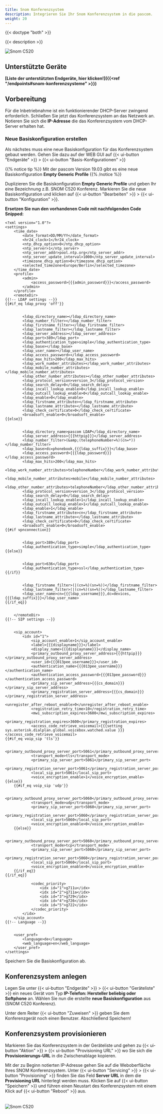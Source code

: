 ```yaml
---
title: Snom Konferenzsystem
description: Integrieren Sie Ihr Snom Konferenzsystem in die pascom.
weight: 20
---
```



{{< doctype "both"  >}}

{{< description >}}

![Snom C520](snom_c520.jpg?width=60%)

## Unterstützte Geräte

**[Liste der unterstützten Endgeräte, hier klicken!]({{<ref "/endpoints#snom-konferenzsysteme" >}})**


## Vorbereitung

Für die Inbetriebnahme ist ein funktionierender DHCP-Server zwingend erforderlich. Schließen Sie jetzt das Konferenzsystem an das Netzwerk an. Notieren Sie sich 
die **IP-Adresse** die das Konferenzsystem vom DHCP-Server erhalten hat. 

### Neue Basiskonfiguration erstellen

Als nächstes muss eine neue Basiskonfiguration für das Konferenzsystem gebaut werden. Gehen Sie dazu auf der WEB GUI auf {{< ui-button "Endgeräte" >}} > {{< ui-button "Basis-Konfigurationen" >}}

{{% notice tip %}}
Mit der pascom Version 19.03 gibt es eine neue Basiskonfiguration **Empty Generic Profile**
{{% /notice %}}

Duplizieren Sie die Basiskonfiguration **Empty Generic Profile** und geben Ihr eine Bezeichnung z.B. SNOM C520 Konferenz. Markieren Sie die neue Basiskonfiguration und klicken auf 
{{< ui-button "Bearbeiten" >}} > {{< ui-button "Konfiguration" >}}.

**Ersetzen Sie nun den vorhandenen Code mit nachfolgenden Code Snipped:**
```
<?xml version="1.0"?>
<settings>
	<time_date>
		<date_format>DD/MM/YY</date_format>
		<hr24_clock>1</hr24_clock>
		<ntp_dhcp_option>0</ntp_dhcp_option>
		<ntp_server>1</ntp_server>
		<ntp_server_addr>pool.ntp.org</ntp_server_addr>
		<ntp_server_update_interval>1000</ntp_server_update_interval>
		<timezone_dhcp_option>0</timezone_dhcp_option>
		<selected_timezone>Europe/Berlin</selected_timezone>
	</time_date>
	<profile>
		<admin>
			<access_password>{{{admin_password}}}</access_password>
		</admin>
	</profile>
	<remoteDir>
{{!-- LDAP settings --}}
{{#if_eq ldap_proxy 'off'}}

		
		<ldap_directory_name></ldap_directory_name>
		<ldap_number_filter></ldap_number_filter>
		<ldap_firstname_filter></ldap_firstname_filter>
		<ldap_lastname_filter></ldap_lastname_filter>
		<ldap_server_address></ldap_server_address>
		<ldap_port>389</ldap_port>
		<ldap_authentication_type>simple</ldap_authentication_type>
		<ldap_base></ldap_base>
		<ldap_user_name></ldap_user_name>
		<ldap_access_password></ldap_access_password>
		<ldap_max_hits>200</ldap_max_hits>
		<ldap_work_number_attributes></ldap_work_number_attributes>
		<ldap_mobile_number_attributes></ldap_mobile_number_attributes>
		<ldap_other_number_attributes></ldap_other_number_attributes>
		<ldap_protocol_version>version_3</ldap_protocol_version>
		<ldap_search_delay>0</ldap_search_delay>
		<ldap_incall_lookup_enable>0</ldap_incall_lookup_enable>
		<ldap_outcall_lookup_enable>0</ldap_outcall_lookup_enable>
		<ldap_enable>0</ldap_enable>
		<ldap_firstname_attribute></ldap_firstname_attribute>
		<ldap_lastname_attribute></ldap_lastname_attribute>
		<ldap_check_certificate>0</ldap_check_certificate>
		<broadsoft_enable>0</broadsoft_enable>
{{else}}

		
		<ldap_directory_name>pascom LDAP</ldap_directory_name>
		<ldap_server_address>{{{httpip}}}</ldap_server_address>
		<ldap_number_filter>(&amp;(telephoneNumber=%)(cn=*))</ldap_number_filter>
		<ldap_base>dc=phonebook,{{{ldap_suffix}}}</ldap_base>
		<ldap_access_password>{{{ldap_password}}}</ldap_access_password>
		<ldap_max_hits>200</ldap_max_hits>
		<ldap_work_number_attributes>telephoneNumber</ldap_work_number_attributes>
		<ldap_mobile_number_attributes>mobile</ldap_mobile_number_attributes>
		<ldap_other_number_attributes>telephoneNumber</ldap_other_number_attributes>
		<ldap_protocol_version>version_3</ldap_protocol_version>
		<ldap_search_delay>0</ldap_search_delay>
		<ldap_incall_lookup_enable>1</ldap_incall_lookup_enable>
		<ldap_outcall_lookup_enable>1</ldap_outcall_lookup_enable>
		<ldap_enable>1</ldap_enable>
		<ldap_firstname_attribute>cn</ldap_firstname_attribute>
		<ldap_lastname_attribute></ldap_lastname_attribute>
		<ldap_check_certificate>0</ldap_check_certificate>
		<broadsoft_enable>0</broadsoft_enable>
{{#if vpnconnection}}

		
		<ldap_port>389</ldap_port>
		<ldap_authentication_type>simple</ldap_authentication_type>
{{else}}

		
		<ldap_port>636</ldap_port>
		<ldap_authentication_type>ssl</ldap_authentication_type>
{{/if}}

		
		<ldap_firstname_filter>(|(cn=%)(sn=%))</ldap_firstname_filter>
		<ldap_lastname_filter>(|(cn=%)(sn=%))</ldap_lastname_filter>
		<ldap_user_name>cn={{{ldap_username}}},dc=devices,{{{ldap_suffix}}}</ldap_user_name>
{{/if_eq}}

	
	</remoteDir>
{{!-- SIP settings --}}

	
	<sip_account>
		<idx id="1">
			<sip_account_enable>1</sip_account_enable>
			<label>{{{displayname}}}</label>
			<display_name>{{{displayname}}}</display_name>
			<primary_outbound_proxy_server_address>{{{httpip}}}</primary_outbound_proxy_server_address>
			<user_id>{{{013pee_username}}}</user_id>
			<authentication_name>{{{013pee_username}}}</authentication_name>
			<authentication_access_password>{{{013pee_password}}}</authentication_access_password>
			<primary_sip_server_address>{{{cs_domain}}}</primary_sip_server_address>
			<primary_registration_server_address>{{{cs_domain}}}</primary_registration_server_address>
			<unregister_after_reboot_enable>0</unregister_after_reboot_enable>
			<registration_retry_time>10</registration_retry_time>
			<mwi_subscription_expires>3600</mwi_subscription_expires>
			<primary_registration_expires>3600</primary_registration_expires>
			<access_code_retrieve_voicemail>{{{setting sys.asterisk.dialplan.global.voicebox.watched.value }}}</access_code_retrieve_voicemail>
{{#if_eq voip_sip 'tls'}}
            
			<primary_outbound_proxy_server_port>5061</primary_outbound_proxy_server_port>
			<transport_mode>tls</transport_mode>
			<primary_sip_server_port>5061</primary_sip_server_port>
			<primary_registration_server_port>5061</primary_registration_server_port>
			<local_sip_port>5061</local_sip_port>
			<voice_encryption_enable>1</voice_encryption_enable>
{{else}}
    {{#if_eq voip_sip 'udp'}}
            
			<primary_outbound_proxy_server_port>5060</primary_outbound_proxy_server_port>
			<transport_mode>udp</transport_mode>
			<primary_sip_server_port>5060</primary_sip_server_port>
			<primary_registration_server_port>5060</primary_registration_server_port>
			<local_sip_port>5060</local_sip_port>
			<voice_encryption_enable>0</voice_encryption_enable>
    {{else}}
             
			<primary_outbound_proxy_server_port>5060</primary_outbound_proxy_server_port>
			<transport_mode>tcp</transport_mode>
			<primary_sip_server_port>5060</primary_sip_server_port>
			<primary_registration_server_port>5060</primary_registration_server_port>
			<local_sip_port>5060</local_sip_port>
			<voice_encryption_enable>0</voice_encryption_enable>
    {{/if_eq}}
{{/if_eq}}
			
			<codec_priority>
				<idx id="1">g711u</idx>
				<idx id="2">g711a</idx>
				<idx id="3">g729</idx>
				<idx id="4">g726</idx>
				<idx id="5">g722</idx>
			</codec_priority>
		</idx>
	</sip_account>
{{!-- Language --}}

	
	<user_pref>
		<language>de</language>
		<web_language>en</web_language>
	</user_pref>
</settings>
```

Speichern Sie die Basiskonfiguration ab. 

## Konferenzsystem anlegen

Legen Sie unter {{< ui-button "Endgeräte" >}} > {{< ui-button "Geräteliste" >}} ein
neues Gerät vom Typ **IP-Telefon: Hersteller beliebig oder Softphone** an. Wählen Sie nun die erstellte **neue Basiskonfiguration** aus (SNOM C520 Konferenz). 

Unter dem Reiter {{< ui-button "Zuweisen" >}} geben Sie dem Konferenzgerät noch einen Benutzer. Abschließend Speichern!

## Konferenzsystem provisionieren

Markieren Sie das Konferenzsystem in der Geräteliste und gehen zu {{< ui-button "Aktion" >}} > {{< ui-button "Provisioning URL" >}} wo Sie sich
die **Provisionierungs-URL** in die Zwischenablage kopieren. 

Mit der zu Beginn notierten IP-Adresse gehen Sie auf die Weboberfläche Ihres SNOM Konferenzsystem. Unter {{< ui-button "Servicing" >}} > {{< ui-button "Provisioning" >}}
finden Sie das Feld **Server URL** in dem die **Provisioning URL** hinterlegt werden muss. Klicken Sie auf {{< ui-button "Speichern" >}} und führen einen Neustart des Konferenzsystem mit einem Klick auf {{< ui-button "Reboot" >}} aus.  
<br />
<br />
![Snom C520](SNOM_GUI.PNG?width=80%)
